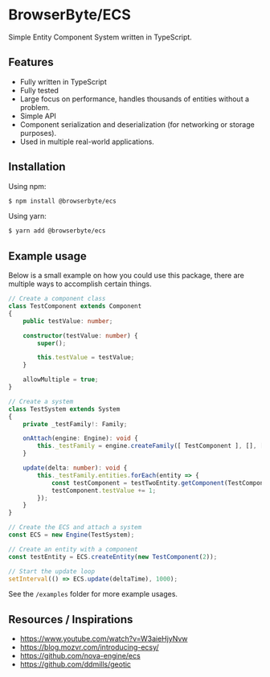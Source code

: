 # BrowserByte/ECS

Simple Entity Component System written in TypeScript.

## Features

- Fully written in TypeScript
- Fully tested 
- Large focus on performance, handles thousands of entities without a problem.
- Simple API
- Component serialization and deserialization (for networking or storage purposes).
- Used in multiple real-world applications.

## Installation

Using npm:

```bash
$ npm install @browserbyte/ecs
```

Using yarn:

```bash
$ yarn add @browserbyte/ecs
```

## Example usage

Below is a small example on how you could use this package, there are multiple ways to accomplish certain things.

```typescript
// Create a component class
class TestComponent extends Component
{
    public testValue: number;

    constructor(testValue: number) {
        super();

        this.testValue = testValue;
    }

    allowMultiple = true;
}

// Create a system
class TestSystem extends System
{
    private _testFamily!: Family;

    onAttach(engine: Engine): void {
        this._testFamily = engine.createFamily([ TestComponent ], [], []);
    }

    update(delta: number): void {
        this._testFamily.entities.forEach(entity => {
            const testComponent = testTwoEntity.getComponent(TestComponent);
            testComponent.testValue += 1;
        });
    }
}

// Create the ECS and attach a system
const ECS = new Engine(TestSystem);

// Create an entity with a component
const testEntity = ECS.createEntity(new TestComponent(2));

// Start the update loop
setInterval(() => ECS.update(deltaTime), 1000);
```

See the ``/examples`` folder for more example usages.

## Resources / Inspirations

- https://www.youtube.com/watch?v=W3aieHjyNvw
- https://blog.mozvr.com/introducing-ecsy/
- https://github.com/nova-engine/ecs
- https://github.com/ddmills/geotic

